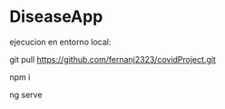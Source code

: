 # DiseaseApp

ejecucion en entorno local: 

git pull https://github.com/fernanj2323/covidProject.git

npm i 

ng serve 


